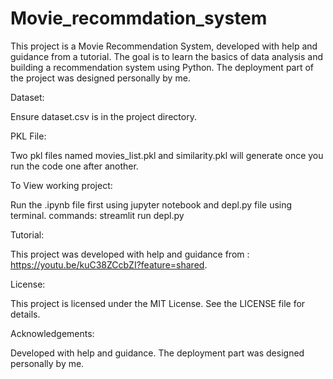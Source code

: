 # Movie_recommdation_system

This project is a Movie Recommendation System, developed with help and guidance from a tutorial. The goal is to learn the basics of data analysis and building a recommendation system using Python. The deployment part of the project was designed personally by me.


Dataset:

Ensure dataset.csv is in the project directory.

PKL File:

Two pkl files named movies_list.pkl and similarity.pkl will generate once you run the code one after another.

To View working project:

Run the .ipynb file first using jupyter notebook and depl.py file using terminal.
commands: streamlit run depl.py

Tutorial:

This project was developed with help and guidance from : https://youtu.be/kuC38ZCcbZI?feature=shared.

License:

This project is licensed under the MIT License. See the LICENSE file for details.

Acknowledgements:

Developed with help and guidance. The deployment part was designed personally by me.
